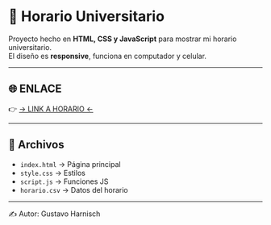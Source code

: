 # 📅 Horario Universitario

Proyecto hecho en **HTML, CSS y JavaScript** para mostrar mi horario universitario.  
El diseño es **responsive**, funciona en computador y celular.

---

## 🌐 ENLACE
👉 [-> LINK A HORARIO <-](https://gustavo-harnisch.github.io/Horario/)

---

## 📂 Archivos
- `index.html` → Página principal  
- `style.css` → Estilos  
- `script.js` → Funciones JS  
- `horario.csv` → Datos del horario

---

✍️ Autor: Gustavo Harnisch
